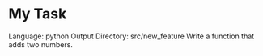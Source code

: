 # My Task
Language: python
Output Directory: src/new_feature
Write a function that adds two numbers.
